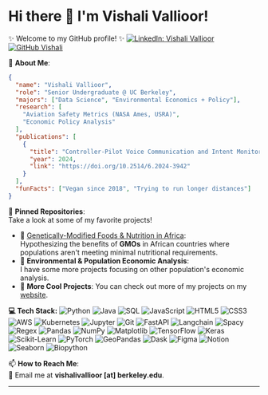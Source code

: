 # Hi there 👋 I'm Vishali Vallioor! 

✨ Welcome to my GitHub profile! ✨
[![LinkedIn: Vishali Vallioor](https://img.shields.io/badge/-vishalivallioor-blue?style=flat-square&logo=Linkedin&logoColor=white&link=https://www.linkedin.com/in/vishali-vallioor/)](https://www.linkedin.com/in/vishali-vallioor/)
[![GitHub Vishali](https://img.shields.io/github/followers/vishalival?label=follow&style=social)](https://github.com/vishalival)

🌱 **About Me**:  
```json
{
  "name": "Vishali Vallioor",
  "role": "Senior Undergraduate @ UC Berkeley",
  "majors": ["Data Science", "Environmental Economics + Policy"],
  "research": [
    "Aviation Safety Metrics (NASA Ames, USRA)",
    "Economic Policy Analysis"
  ],
  "publications": [
    {
      "title": "Controller-Pilot Voice Communication and Intent Monitoring for Future Aviation Systems Safety",
      "year": 2024,
      "link": "https://doi.org/10.2514/6.2024-3942"
    }
  ],
  "funFacts": ["Vegan since 2018", "Trying to run longer distances"]
}
```

📌 **Pinned Repositories**:  
Take a look at some of my favorite projects!  
- 🥗 [Genetically-Modified Foods & Nutrition in Africa](https://github.com/vishalival/eep153-norman-borlaug):  
  Hypothesizing the benefits of **GMOs** in African countries where populations aren't meeting minimal nutritional requirements.  
- 🌊 **Environmental & Population Economic Analysis**:  
  I have some more projects focusing on other population's economic analysis.
- 👀 **More Cool Projects**:
  You can check out more of my projects on my [website](https://vishalival.github.io/).

**💻 Tech Stack:**
![Python](https://img.shields.io/badge/python-3670A0?style=plastic&logo=python&logoColor=ffdd54) 
![Java](https://img.shields.io/badge/java-%23ED8B00.svg?style=plastic&logo=java&logoColor=white) 
![SQL](https://img.shields.io/badge/sql-%2300f.svg?style=plastic&logo=mysql&logoColor=white) 
![JavaScript](https://img.shields.io/badge/javascript-%23F7DF1E.svg?style=plastic&logo=javascript&logoColor=black) 
![HTML5](https://img.shields.io/badge/html5-%23E34F26.svg?style=plastic&logo=html5&logoColor=white) 
![CSS3](https://img.shields.io/badge/css3-%231572B6.svg?style=plastic&logo=css3&logoColor=white)
![AWS](https://img.shields.io/badge/AWS-%23FF9900.svg?style=plastic&logo=amazon-aws&logoColor=white) 
![Kubernetes](https://img.shields.io/badge/kubernetes-%23326ce5.svg?style=plastic&logo=kubernetes&logoColor=white) 
![Jupyter](https://img.shields.io/badge/jupyter-%23FA0F00.svg?style=plastic&logo=jupyter&logoColor=white) 
![Git](https://img.shields.io/badge/git-%23F05033.svg?style=plastic&logo=git&logoColor=white) 
![FastAPI](https://img.shields.io/badge/fastapi-%2300C7B7.svg?style=plastic&logo=fastapi&logoColor=white) 
![Langchain](https://img.shields.io/badge/LangChain-%23404D59.svg?style=plastic&logo=langchain&logoColor=white) 
![Spacy](https://img.shields.io/badge/Spacy-%2303A9F4.svg?style=plastic&logo=spacy&logoColor=white) 
![Regex](https://img.shields.io/badge/regex-%23000000.svg?style=plastic&logo=regex&logoColor=white)
![Pandas](https://img.shields.io/badge/pandas-%23150458.svg?style=plastic&logo=pandas&logoColor=white) 
![NumPy](https://img.shields.io/badge/numpy-%23013243.svg?style=plastic&logo=numpy&logoColor=white) 
![Matplotlib](https://img.shields.io/badge/matplotlib-%23ffdd54.svg?style=plastic&logo=python&logoColor=white) 
![TensorFlow](https://img.shields.io/badge/TensorFlow-%23FF6F00.svg?style=plastic&logo=TensorFlow&logoColor=white) 
![Keras](https://img.shields.io/badge/Keras-%23D00000.svg?style=plastic&logo=keras&logoColor=white) 
![Scikit-Learn](https://img.shields.io/badge/scikit--learn-%23F7931E.svg?style=plastic&logo=scikit-learn&logoColor=white) 
![PyTorch](https://img.shields.io/badge/PyTorch-%23EE4C2C.svg?style=plastic&logo=PyTorch&logoColor=white) 
![GeoPandas](https://img.shields.io/badge/GeoPandas-%234ea94b.svg?style=plastic&logo=pandas&logoColor=white) 
![Dask](https://img.shields.io/badge/Dask-%23FFA500.svg?style=plastic&logo=dask&logoColor=white)
![Figma](https://img.shields.io/badge/figma-%23F24E1E.svg?style=plastic&logo=figma&logoColor=white) 
![Notion](https://img.shields.io/badge/Notion-%23000000.svg?style=plastic&logo=notion&logoColor=white) 
![Seaborn](https://img.shields.io/badge/Seaborn-%2326B4E2.svg?style=plastic&logo=python&logoColor=white) 
![Biopython](https://img.shields.io/badge/Biopython-%234ea94b.svg?style=plastic&logo=python&logoColor=white)

📫 **How to Reach Me**:  
📧 Email me at **vishalivallioor [at] berkeley.edu**. 

---
